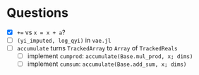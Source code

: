 # Questions

- [X] `+=` vs `x = x + a`?
- [ ] `(yi_imputed, log_qyi)` in `vae.jl`
- [ ] `accumulate` turns `TrackedArray` to `Array` of `TrackedReals`
    - [ ] implement `cumprod`: `accumulate(Base.mul_prod, x; dims)`
    - [ ] implement `cumsum`: `accumulate(Base.add_sum, x; dims)`
